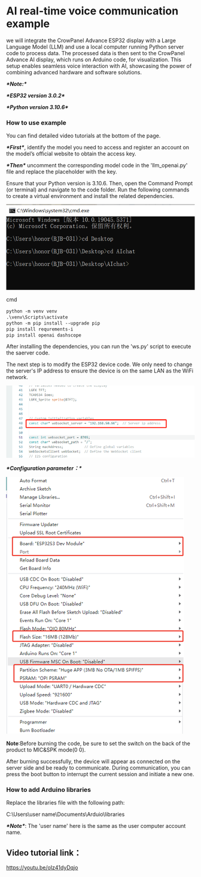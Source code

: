# **AI real-time voice communication example**

we will integrate the CrowPanel Advance ESP32 display with a Large Language Model (LLM) and use a local computer running Python server code to process data. The processed data is then sent to the CrowPanel Advance AI display, which runs on Arduino code, for visualization. This setup enables seamless voice interaction with AI, showcasing the power of combining advanced hardware and software solutions.

***\*Note:\**** 

***\*ESP32 version 3.0.2\****

***\*Python version 3.10.6\****

 

### **How to use example**

You can find detailed video tutorials at the bottom of the page.

 

***\*First\****, identify the model you need to access and register an account on the model’s official website to obtain the access key.

***\*Then\**** uncomment the corresponding model code in the 'llm_openai.py' file and replace the placeholder with the key.

Ensure that your Python version is 3.10.6. Then, open the Command Prompt (or terminal) and navigate to the code folder. Run the following commands to create a virtual environment and install the related dependencies.

![图片10-1](./10-1.png)

cmd

```
python -m venv venv
.\venv\Scripts\activate
python -m pip install --upgrade pip
pip install requrements-i
pip install openai dashscope
```



After installing the dependencies, you can run the 'ws.py' script to execute the saerver code.

 

The next step is to modify the ESP32 device code. We only need to change the server's IP address to ensure the device is on the same LAN as the WiFi network.

![图片10-2](./10-2.png)



***\*Configuration parameter：\****

![图片10-3](./10-3.png)



**Note**:Before burning the code, be sure to set the switch on the back of the product to  MIC&SPK mode(0 0).

After burning successfully, the device will appear as connected on the server side and be ready to communicate. During communication, you can press the boot button to interrupt the current session and initiate a new one.

### **How to add Arduino libraries**

Replace the libraries file with the following path:

C:\Users\user name\Documents\Arduio\libraries

 

***\*Note\****: The 'user name' here is the same as the user computer account name.

 

## **Video tutorial link**：

 https://youtu.be/oIz41dyDqjo 